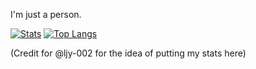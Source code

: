 I'm just a person.

[![Stats](https://github-readme-stats.vercel.app/api?username=SausageMcSauce&show_icons=true)](https://github.com/anuraghazra/github-readme-stats) [![Top Langs](https://github-readme-stats.vercel.app/api/top-langs/?username=SausageMcSauce)](https://github.com/anuraghazra/github-readme-stats)


(Credit for @ljy-002 for the idea of putting my stats here)
